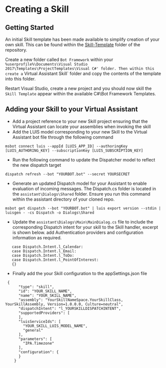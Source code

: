 # Creating a Skill

## Getting Started

An initial Skill template has been made available to simplify creation of your own skill. This can be found within the [Skill-Template](https://github.com/Microsoft/AI/tree/master/templates/Skill-Template) folder of the repository.

Create a new folder called `Bot Framework` within your `%userprofile%\Documents\Visual Studio 2017\Templates\ProjectTemplates\Visual C#' folder. Then within this create a` Virtual Assistant Skill` folder and copy the contents of the template into this folder.

Restart Visual Studio, create a new project and you should now skill the `Skill Template` appear within the available C#\Bot Framework Templates.

## Adding your Skill to your Virtual Assistant

- Add a project reference to your new Skill project ensuring that the Virtual Assistant can locate your assemblies when invoking the skill
- Add the LUIS model corresponding to your new Skill to the Virtual Assistant bot file through the following command
```shell
msbot connect luis --appId [LUIS_APP_ID] --authoringKey [LUIS_AUTHORING_KEY] --subscriptionKey [LUIS_SUBSCRIPTION_KEY]
```
- Run the following command to update the Dispatcher model to reflect the new dispatch target
```shell
dispatch refresh --bot "YOURBOT.bot" --secret YOURSECRET
```
- Generate an updated Dispatch model for your Assistant to enable evaluation of incoming messages. The Dispatch.cs folder is located in the `assistant\Dialogs\Shared` folder. Ensure you run this command within the assistant directory of your cloned repo.
```shell
msbot get dispatch --bot "YOURBOT.bot" | luis export version --stdin | luisgen - -cs Dispatch -o Dialogs\Shared
```
- Update the `assistant\Dialogs\Main\MainDialog.cs` file to include the corresponding Dispatch intent for your skill to the Skill handler, excerpt is shown below. add Authentication providers and configuration information as required.
```
   case Dispatch.Intent.l_Calendar:
   case Dispatch.Intent.l_Email:
   case Dispatch.Intent.l_ToDo:
   case Dispatch.Intent.l_PointOfInterest:
   {}
````
- Finally add the your Skill configuration to the appSettings.json file
```
 {
      "type": "skill",
      "id": "YOUR_SKILL_NAME",
      "name": "YOUR_SKILL_NAME",
      "assembly": "YourSkillNameSpace.YourSkillClass, YourSkillAssembly, Version=1.0.0.0, Culture=neutral",
      "dispatchIntent": "l_YOURSKILLDISPATCHINTENT",
      "supportedProviders": [
      ],
      "luisServiceIds": [
        "YOUR_SKILL_LUIS_MODEL_NAME",
        "general"
      ],
      "parameters": [
        "IPA.Timezone"
      ],
      "configuration": {
      }
    }
```